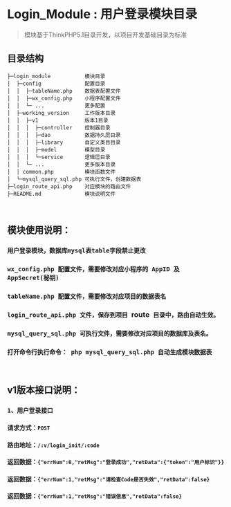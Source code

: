 Login_Module : 用户登录模块目录
===============

> 模块基于ThinkPHP5.1目录开发，以项目开发基础目录为标准

## 目录结构

~~~
├─login_module           模块目录
│  ├─config              配置目录
│  │  ├─tableName.php    数据表配置文件
│  │  ├─wx_config.php    小程序配置文件
│  │  └─ ...             更多配置
│  ├─working_version     工作版本目录
│  │  ├─v1               版本1目录
│  │  │  ├─controller    控制器目录
│  │  │  ├─dao           数据持久层目录
│  │  │  ├─library       自定义类目目录
│  │  │  ├─model         模型目录
│  │  │  └─service       逻辑层目录
│  │  └─ ...             更多版本目录      
│  │ common.php          模块函数文件
│  └─mysql_query_sql.php 可执行文件，创建数据表
├─login_route_api.php    对应模块的路由文件
├─README.md              模块说明文件
~~~

<br/>

## 模块使用说明：

### `用户登录模块，数据库mysql表table字段禁止更改`

### `wx_config.php 配置文件，需要修改对应小程序的 AppID 及 AppSecret(秘钥)`

### `tableName.php 配置文件，需要修改对应项目的数据表名`

### `login_route_api.php 文件，保存到项目 `route` 目录中，路由自动生效。`

### `mysql_query_sql.php 可执行文件，需要修改对应项目的数据库及表名。`

### `打开命令行执行命令： php mysql_query_sql.php 自动生成模块数据表`

<br/>

## v1版本接口说明：

### `1、用户登录接口`

#### 请求方式：`POST` 

#### 路由地址：`/:v/login_init/:code`

#### 返回数据：`{"errNum":0,"retMsg":"登录成功","retData":{"token":"用户标识"}}`

#### 返回数据：`{"errNum":1,"retMsg":"请检查Code是否失效","retData":false}`

#### 返回数据：`{"errNum":1,"retMsg":"错误信息","retData":false}`